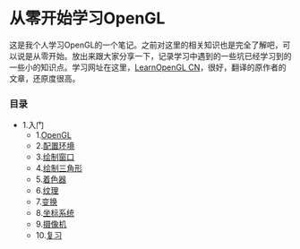 # 从零开始学习OpenGL

这是我个人学习OpenGL的一个笔记。之前对这里的相关知识也是完全了解吧，可以说是从零开始。放出来跟大家分享一下，记录学习中遇到的一些坑已经学习到的一些小的知识点。学习网址在这里，[LearnOpenGL CN](https://learnopengl-cn.github.io/)，很好，翻译的原作者的文章，还原度很高。

### 目录

- 1.入门
	- 1.[OpenGL](https://github.com/CodeWicky/Learning-OpenGL/blob/master/%E5%85%A5%E9%97%A8/1.OpenGL.md)
	- 2.[配置环境](https://github.com/CodeWicky/Learning-OpenGL/blob/master/%E5%85%A5%E9%97%A8/2.%E9%85%8D%E7%BD%AE%E7%8E%AF%E5%A2%83.md)
	- 3.[绘制窗口](https://github.com/CodeWicky/Learning-OpenGL/blob/master/%E5%85%A5%E9%97%A8/3.%E7%BB%98%E5%88%B6%E7%AA%97%E5%8F%A3.md)
	- 4.[绘制三角形](https://github.com/CodeWicky/Learning-OpenGL/blob/master/%E5%85%A5%E9%97%A8/4.%E7%BB%98%E5%88%B6%E4%B8%89%E8%A7%92%E5%BD%A2.md)
	- 5.[着色器](https://github.com/CodeWicky/Learning-OpenGL/blob/master/%E5%85%A5%E9%97%A8/5.%E7%9D%80%E8%89%B2%E5%99%A8.md)
	- 6.[纹理](https://github.com/CodeWicky/Learning-OpenGL/blob/master/%E5%85%A5%E9%97%A8/6.%E7%BA%B9%E7%90%86.md)
	- 7.[变换](https://github.com/CodeWicky/Learning-OpenGL/blob/master/%E5%85%A5%E9%97%A8/7.%E5%8F%98%E6%8D%A2.md)
	- 8.[坐标系统](https://github.com/CodeWicky/Learning-OpenGL/blob/master/%E5%85%A5%E9%97%A8/8.%E5%9D%90%E6%A0%87%E7%B3%BB%E7%BB%9F.md)
	- 9.[摄像机](https://github.com/CodeWicky/Learning-OpenGL/blob/master/%E5%85%A5%E9%97%A8/9.%E6%91%84%E5%83%8F%E6%9C%BA.md)
	- 10.[复习](https://github.com/CodeWicky/Learning-OpenGL/blob/master/%E5%85%A5%E9%97%A8/10.%E5%A4%8D%E4%B9%A0.md)
	